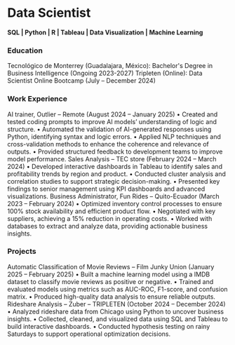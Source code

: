 # Data Scientist

__SQL | Python | R | Tableau | Data Visualization |  Machine Learning__

### Education
Tecnológico de Monterrey (Guadalajara, México): Bachelor's Degree in Business Intelligence (Ongoing 2023-2027)
Tripleten (Online): Data Scientist Online Bootcamp (July – December 2024)

### Work Experience
AI trainer, Outlier – Remote (August 2024 – January 2025)
• Created and tested coding prompts to improve AI models’ understanding of logic and structure.
• Automated the validation of AI-generated responses using Python, identifying syntax and logic errors.
• Applied NLP techniques and cross-validation methods to enhance the coherence and relevance of outputs.
• Provided structured feedback to development teams to improve model performance.
Sales Analysis – TEC store (February 2024 – March 2024)
• Developed interactive dashboards in Tableau to identify sales and profitability trends by region and product.
• Conducted cluster analysis and correlation studies to support strategic decision-making.
• Presented key findings to senior management using KPI dashboards and advanced visualizations.
Business Administrator, Fun Rides – Quito-Ecuador (March 2023 – February 2024)
• Optimized inventory control processes to ensure 100% stock availability and efficient product flow.
• Negotiated with key suppliers, achieving a 15% reduction in operating costs.
• Worked with databases to extract and analyze data, providing actionable business insights.

### Projects
Automatic Classification of Movie Reviews – Film Junky Union (January 2025 – February 2025)
• Built a machine learning model using a IMDB dataset to classify movie reviews as positive or negative.
• Trained and evaluated models using metrics such as AUC-ROC, F1-score, and confusion matrix.
• Produced high-quality data analysis to ensure reliable outputs.
Rideshare Analysis – Zuber – TRIPLETEN (October 2024 – December 2024)
• Analyzed rideshare data from Chicago using Python to uncover business insights.
• Collected, cleaned, and visualized data using SQL and Tableau to build interactive dashboards.
• Conducted hypothesis testing on rainy Saturdays to support operational optimization decisions.
